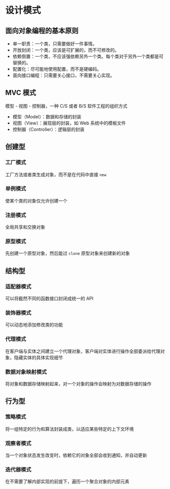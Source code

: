 # 设计模式

## 面向对象编程的基本原则

- 单一职责：一个类，只需要做好一件事情。
- 开放封闭：一个类，应该是可扩展的，而不可修改的。
- 依赖倒置：一个类，不应该强依赖另外一个类。每个类对于另外一个类都是可替换的。
- 配置化：尽可能地使用配置，而不是硬编码。
- 面向接口编程：只需要关心接口，不需要关心实现。

## MVC 模式

模型 - 视图 - 控制器，一种 C/S 或者 B/S 软件工程的组织方式

- 模型（Model）：数据和存储的封装
- 视图（View）：展现层的封装，如 Web 系统中的模板文件
- 控制器（Controller）：逻辑层的封装

## 创建型

### 工厂模式

工厂方法或者类生成对象，而不是在代码中直接 `new`

### 单例模式

使某个类的对象仅允许创建一个

### 注册模式

全局共享和交换对象

### 原型模式

先创建一个原型对象，然后能过 `clone` 原型对象来创建新的对象

## 结构型

### 适配器模式

可以将截然不同的函数接口封闭成统一的 API

### 装饰器模式

可以动态地添加修改类的功能

### 代理模式

在客户端与实体之间建立一个代理对象，客户端对实体进行操作全部委派给代理对象，隐藏实体的具体实现细节

### 数据对象映射模式

将对象和数据存储映射起来，对一个对象的操作会映射为对数据存储的操作

## 行为型

### 策略模式

将一组特定的行为和算法封装成类，以适应某些特定的上下文环境

### 观察者模式

当一个对象状态发生改变时，依赖它的对象全部会收到通知，并自动更新

### 迭代器模式

在不需要了解内部实现的前提下，遍历一个聚合对象的内部元素
